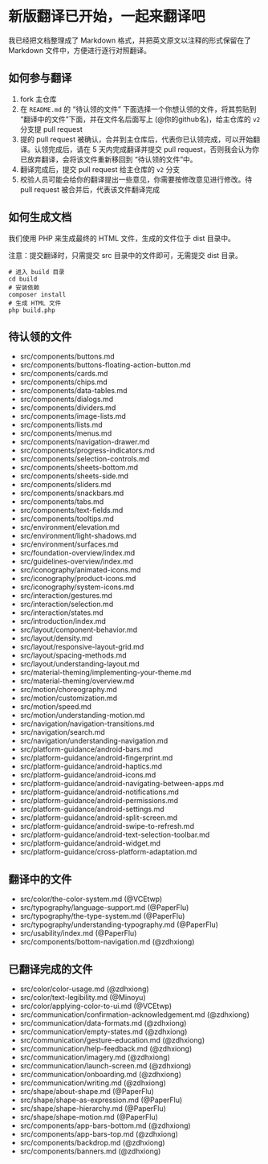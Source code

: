 # 新版翻译已开始，一起来翻译吧

我已经把文档整理成了 Markdown 格式，并把英文原文以注释的形式保留在了 Markdown 文件中，方便进行逐行对照翻译。

## 如何参与翻译

1. fork 主仓库
2. 在 `README.md` 的 “待认领的文件” 下面选择一个你想认领的文件，将其剪贴到 “翻译中的文件”下面，并在文件名后面写上 (@你的github名)，给主仓库的 `v2` 分支提 pull request
3. 提的 pull request 被确认，合并到主仓库后，代表你已认领完成，可以开始翻译。认领完成后，请在 5 天内完成翻译并提交 pull request，否则我会认为你已放弃翻译，会将该文件重新移回到 “待认领的文件”中。
4. 翻译完成后，提交 pull request 给主仓库的 `v2` 分支
5. 校验人员可能会给你的翻译提出一些意见，你需要按修改意见进行修改。待 pull request 被合并后，代表该文件翻译完成

## 如何生成文档

我们使用 PHP 来生成最终的 HTML 文件，生成的文件位于 dist 目录中。

注意：提交翻译时，只需提交 src 目录中的文件即可，无需提交 dist 目录。

```
# 进入 build 目录
cd build
# 安装依赖
composer install
# 生成 HTML 文件
php build.php
```

## 待认领的文件

* src/components/buttons.md
* src/components/buttons-floating-action-button.md
* src/components/cards.md
* src/components/chips.md
* src/components/data-tables.md
* src/components/dialogs.md
* src/components/dividers.md
* src/components/image-lists.md
* src/components/lists.md
* src/components/menus.md
* src/components/navigation-drawer.md
* src/components/progress-indicators.md
* src/components/selection-controls.md
* src/components/sheets-bottom.md
* src/components/sheets-side.md
* src/components/sliders.md
* src/components/snackbars.md
* src/components/tabs.md
* src/components/text-fields.md
* src/components/tooltips.md
* src/environment/elevation.md
* src/environment/light-shadows.md
* src/environment/surfaces.md
* src/foundation-overview/index.md
* src/guidelines-overview/index.md
* src/iconography/animated-icons.md
* src/iconography/product-icons.md
* src/iconography/system-icons.md
* src/interaction/gestures.md
* src/interaction/selection.md
* src/interaction/states.md
* src/introduction/index.md
* src/layout/component-behavior.md
* src/layout/density.md
* src/layout/responsive-layout-grid.md
* src/layout/spacing-methods.md
* src/layout/understanding-layout.md
* src/material-theming/implementing-your-theme.md
* src/material-theming/overview.md
* src/motion/choreography.md
* src/motion/customization.md
* src/motion/speed.md
* src/motion/understanding-motion.md
* src/navigation/navigation-transitions.md
* src/navigation/search.md
* src/navigation/understanding-navigation.md
* src/platform-guidance/android-bars.md
* src/platform-guidance/android-fingerprint.md
* src/platform-guidance/android-haptics.md
* src/platform-guidance/android-icons.md
* src/platform-guidance/android-navigating-between-apps.md
* src/platform-guidance/android-notifications.md
* src/platform-guidance/android-permissions.md
* src/platform-guidance/android-settings.md
* src/platform-guidance/android-split-screen.md
* src/platform-guidance/android-swipe-to-refresh.md
* src/platform-guidance/android-text-selection-toolbar.md
* src/platform-guidance/android-widget.md
* src/platform-guidance/cross-platform-adaptation.md

## 翻译中的文件
* src/color/the-color-system.md (@VCEtwp)
* src/typography/language-support.md (@PaperFlu)
* src/typography/the-type-system.md (@PaperFlu)
* src/typography/understanding-typography.md (@PaperFlu)
* src/usability/index.md (@PaperFlu)
* src/components/bottom-navigation.md (@zdhxiong)

## 已翻译完成的文件
* src/color/color-usage.md (@zdhxiong)
* src/color/text-legibility.md (@Minoyu)
* src/color/applying-color-to-ui.md (@VCEtwp)
* src/communication/confirmation-acknowledgement.md (@zdhxiong)
* src/communication/data-formats.md (@zdhxiong)
* src/communication/empty-states.md (@zdhxiong)
* src/communication/gesture-education.md (@zdhxiong)
* src/communication/help-feedback.md (@zdhxiong)
* src/communication/imagery.md (@zdhxiong)
* src/communication/launch-screen.md (@zdhxiong)
* src/communication/onboarding.md (@zdhxiong)
* src/communication/writing.md (@zdhxiong)
* src/shape/about-shape.md (@PaperFlu)
* src/shape/shape-as-expression.md (@PaperFlu)
* src/shape/shape-hierarchy.md (@PaperFlu)
* src/shape/shape-motion.md (@PaperFlu)
* src/components/app-bars-bottom.md (@zdhxiong)
* src/components/app-bars-top.md (@zdhxiong)
* src/components/backdrop.md (@zdhxiong)
* src/components/banners.md (@zdhxiong)
